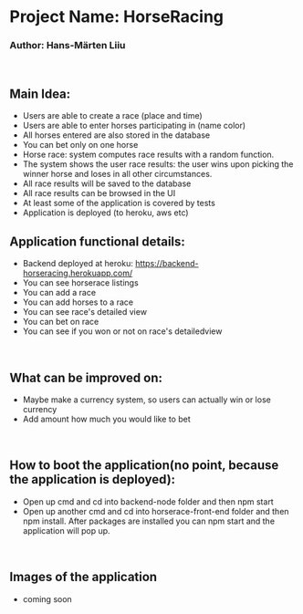 # Project Name: HorseRacing
### Author: Hans-Märten Liiu
</br>

Main Idea:
-------------

* Users are able to create a race (place and time)
* Users are able to enter horses participating in (name color)
* All horses entered are also stored in the database
* You can bet only on one horse
* Horse race: system computes race results with a random function.
* The system shows the user race results: the user wins upon picking the winner horse and loses in all other circumstances.
* All race results will be saved to the database
* All race results can be browsed in the UI
* At least some of the application is covered by tests
* Application is deployed (to heroku, aws etc)

## Application functional details:
* Backend deployed at heroku: https://backend-horseracing.herokuapp.com/
* You can see horserace listings
* You can add a race
* You can add horses to a race
* You can see race's detailed view
* You can bet on race
* You can see if you won or not on race's detailedview


</br>

## What can be improved on:
* Maybe make a currency system, so users can actually win or lose currency
* Add amount how much you would like to bet

</br>

## How to boot the application(no point, because the application is deployed):
* Open up cmd and cd into backend-node folder and then npm start
* Open up another cmd and cd into horserace-front-end folder and then npm install. After packages are installed you can npm start and the application will pop up.

</br>

## Images of the application
* coming soon


